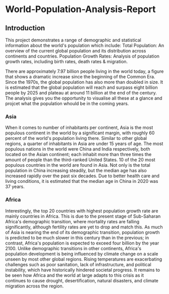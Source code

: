 # World-Population-Analysis-Report

## Introduction 
This project demonstrates a range of demographic and statistical information about the world's population which include:  Total Population: An overview of the current global population and its distribution across continents and countries. Population Growth Rates: Analysis of population growth rates, including birth rates, death rates &amp; migration. 

There are approximately 7.97 billion people living in the world today, a figure that shows a dramatic increase since the beginning of the Common Era. Since the 1970s, the global population has also more than doubled in size. It is estimated that the global population will reach and surpass eight billion people by 2025 and plateau at around 11 billion at the end of the century. The analysis gives you the opportunity to visualise all these at a glance and projcet what the population whould be in the coming years. 
### Asia
When it comes to number of inhabitants per continent, Asia is the most populous continent in the world by a significant margin, with roughly 60 percent of the world's population living there. Similar to other global regions, a quarter of inhabitants in Asia are under 15 years of age. The most populous nations in the world were China and India respectively, both located on the Asian continent; each inhabit more than three times the amount of people than the third-ranked United States. 10 of the 20 most populous countries in the world are found in Asia. Not only is the total population in China increasing steadily, but the median age has also increased rapidly over the past six decades. Due to better health care and living conditions, it is estimated that the median age in China in 2020 was 37 years.
### Africa
Interestingly, the top 20 countries with highest population growth rate are mainly countries in Africa. This is due to the present stage of Sub-Saharan Africa's demographic transition, where mortality rates are falling significantly, although fertility rates are yet to drop and match this. As much of Asia is nearing the end of its demographic transition, population growth is predicted to be much slower in this century than in the previous; in contrast, Africa's population is expected to exceed four billion by the year 2100. Unlike demographic transitions in other continents, Africa's population development is being influenced by climate change on a scale unseen by most other global regions. Rising temperatures are exacerbating challenges such as poor sanitation, lack of infrastructure, and political instability, which have historically hindered societal progress. It remains to be seen how Africa and the world at large adapts to this crisis as it continues to cause drought, desertification, natural disasters, and climate migration across the region.
